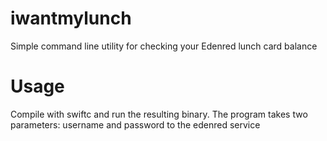 # iwantmylunch

Simple command line utility for checking your Edenred lunch card balance

# Usage

Compile with swiftc and run the resulting binary.
The program takes two parameters: username and password to the edenred service

